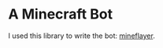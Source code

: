 # A Minecraft Bot

I used this library to write the bot: [mineflayer](https://github.com/PrismarineJS/mineflayer).